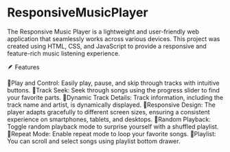 # ResponsiveMusicPlayer

The Responsive Music Player is a lightweight and user-friendly web application that seamlessly works across various devices. 
This project was created using HTML, CSS, and JavaScript to provide a responsive and feature-rich music listening experience.

🪶 Features

🔸Play and Control: Easily play, pause, and skip through tracks with intuitive buttons.
🔸Track Seek: Seek through songs using the progress slider to find your favorite parts.
🔸Dynamic Track Details: Track information, including the track name and artist, is dynamically displayed.
🔸Responsive Design: The player adapts gracefully to different screen sizes, ensuring a consistent experience on smartphones, tablets, and desktops.
🔸Random Playback: Toggle random playback mode to surprise yourself with a shuffled playlist.
🔸Repeat Mode: Enable repeat mode to loop your favorite songs.
🔸Playlist: You can scroll and select songs using playlist bottom drawer. 

